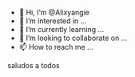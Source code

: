 - 👋 Hi, I’m @Alixyangie
- 👀 I’m interested in ...
- 🌱 I’m currently learning ...
- 💞️ I’m looking to collaborate on ...
- 📫 How to reach me ...

<!---
Alixyangie/Alixyangie is a ✨ special ✨ repository because its `README.md` (this file) appears on your GitHub profile.
You can click the Preview link to take a look at your changes.
---> saludos a todos


